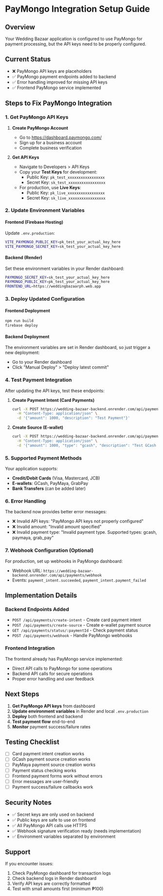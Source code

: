 # PayMongo Integration Setup Guide

## Overview
Your Wedding Bazaar application is configured to use PayMongo for payment processing, but the API keys need to be properly configured.

## Current Status
- ❌ PayMongo API keys are placeholders
- ✅ PayMongo payment endpoints added to backend
- ✅ Error handling improved for missing API keys
- ✅ Frontend PayMongo service implemented

## Steps to Fix PayMongo Integration

### 1. Get PayMongo API Keys

1. **Create PayMongo Account**
   - Go to https://dashboard.paymongo.com/
   - Sign up for a business account
   - Complete business verification

2. **Get API Keys**
   - Navigate to Developers > API Keys
   - Copy your **Test Keys** for development:
     - Public Key: `pk_test_xxxxxxxxxxxxxxxxx`
     - Secret Key: `sk_test_xxxxxxxxxxxxxxxxx`
   - For production, use **Live Keys**:
     - Public Key: `pk_live_xxxxxxxxxxxxxxxxx`
     - Secret Key: `sk_live_xxxxxxxxxxxxxxxxx`

### 2. Update Environment Variables

#### Frontend (Firebase Hosting)
Update `.env.production`:
```bash
VITE_PAYMONGO_PUBLIC_KEY=pk_test_your_actual_key_here
VITE_PAYMONGO_SECRET_KEY=sk_test_your_actual_key_here
```

#### Backend (Render)
Set these environment variables in your Render dashboard:
```bash
PAYMONGO_SECRET_KEY=sk_test_your_actual_key_here
PAYMONGO_PUBLIC_KEY=pk_test_your_actual_key_here
FRONTEND_URL=https://weddingbazaarph.web.app
```

### 3. Deploy Updated Configuration

#### Frontend Deployment
```bash
npm run build
firebase deploy
```

#### Backend Deployment
The environment variables are set in Render dashboard, so just trigger a new deployment:
- Go to your Render dashboard
- Click "Manual Deploy" > "Deploy latest commit"

### 4. Test Payment Integration

After updating the API keys, test these endpoints:

1. **Create Payment Intent (Card Payments)**
   ```bash
   curl -X POST https://wedding-bazaar-backend.onrender.com/api/payments/create-intent \
     -H "Content-Type: application/json" \
     -d '{"amount": 1000, "description": "Test Payment"}'
   ```

2. **Create Source (E-wallet)**
   ```bash
   curl -X POST https://wedding-bazaar-backend.onrender.com/api/payments/create-source \
     -H "Content-Type: application/json" \
     -d '{"amount": 1000, "type": "gcash", "description": "Test GCash Payment"}'
   ```

### 5. Supported Payment Methods

Your application supports:
- **Credit/Debit Cards** (Visa, Mastercard, JCB)
- **E-wallets**: GCash, PayMaya, GrabPay
- **Bank Transfers** (can be added later)

### 6. Error Handling

The backend now provides better error messages:
- ❌ Invalid API keys: "PayMongo API keys not properly configured"
- ❌ Invalid amount: "Invalid amount specified"
- ❌ Invalid payment type: "Invalid payment type. Supported types: gcash, paymaya, grab_pay"

### 7. Webhook Configuration (Optional)

For production, set up webhooks in PayMongo dashboard:
- Webhook URL: `https://wedding-bazaar-backend.onrender.com/api/payments/webhook`
- Events: `payment_intent.succeeded`, `payment_intent.payment_failed`

## Implementation Details

### Backend Endpoints Added
- `POST /api/payments/create-intent` - Create card payment intent
- `POST /api/payments/create-source` - Create e-wallet payment source
- `GET /api/payments/status/:paymentId` - Check payment status
- `POST /api/payments/webhook` - Handle PayMongo webhooks

### Frontend Integration
The frontend already has PayMongo service implemented:
- Direct API calls to PayMongo for some operations
- Backend API calls for secure operations
- Proper error handling and user feedback

## Next Steps

1. **Get PayMongo API keys** from dashboard
2. **Update environment variables** in Render and local `.env.production`
3. **Deploy** both frontend and backend
4. **Test payment flow** end-to-end
5. **Monitor** payment success/failure rates

## Testing Checklist

- [ ] Card payment intent creation works
- [ ] GCash payment source creation works
- [ ] PayMaya payment source creation works
- [ ] Payment status checking works
- [ ] Frontend payment forms work without errors
- [ ] Error messages are user-friendly
- [ ] Payment success/failure callbacks work

## Security Notes

- ✅ Secret keys are only used on backend
- ✅ Public keys are safe to use on frontend
- ✅ All PayMongo API calls use HTTPS
- ✅ Webhook signature verification ready (needs implementation)
- ✅ Environment variables separated by environment

## Support

If you encounter issues:
1. Check PayMongo dashboard for transaction logs
2. Check backend logs in Render dashboard
3. Verify API keys are correctly formatted
4. Test with small amounts first (minimum ₱100)
